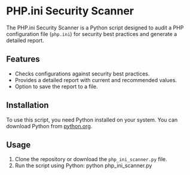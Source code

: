 # PHP.ini Security Scanner

The PHP.ini Security Scanner is a Python script designed to audit a PHP configuration file (`php.ini`) for security best practices and generate a detailed report. 

## Features

- Checks configurations against security best practices.
- Provides a detailed report with current and recommended values.
- Option to save the report to a file.

## Installation

To use this script, you need Python installed on your system. You can download Python from [python.org](https://www.python.org/).

## Usage

1. Clone the repository or download the `php_ini_scanner.py` file.
2. Run the script using Python: python php_ini_scanner.py

